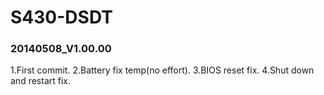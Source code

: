 S430-DSDT
==================================================================
### 20140508_V1.00.00
 1.First commit.
 2.Battery fix temp(no effort).
 3.BIOS reset fix.
 4.Shut down and restart fix.